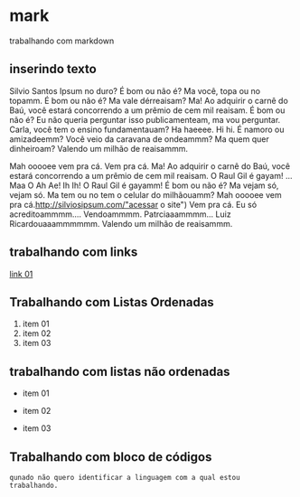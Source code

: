 # mark
trabalhando com markdown
## inserindo texto
Silvio Santos Ipsum no duro? É bom ou não é? Ma você, topa ou no topamm. É bom ou não é? Ma vale dérreaisam? Ma! Ao adquirir o carnê do Baú, você estará concorrendo a um prêmio de cem mil reaisam. É bom ou não é? Eu não queria perguntar isso publicamenteam, ma vou perguntar. Carla, você tem o ensino fundamentauam? Ha haeeee. Hi hi. É namoro ou amizadeemm? Você veio da caravana de ondeammm? Ma quem quer dinheiroam? Valendo um milhão de reaisammm.

 Mah ooooee vem pra cá. Vem pra cá. Ma! Ao adquirir o carnê do Baú, você estará concorrendo a um prêmio de cem mil reaisam. O Raul Gil é gayam! ... Maa O Ah Ae! Ih Ih! O Raul Gil é gayamm! É bom ou não é? Ma vejam só, vejam só. Ma tem ou no tem o celular do milhãouamm? Mah ooooee vem pra cá.http://silviosipsum.com/"acessar o site") Vem pra cá. Eu só acreditoammmm.... Vendoammmm. Patrciaaammmm... Luiz Ricardouaaammmmmm. Valendo um milhão de reaisammm.


 ## trabalhando com links
 [link 01](http://www.google.com.br "clique e acesse agora!")


## Trabalhando com Listas Ordenadas
1. item 01
2. item 02
3. item 03

## trabalhando com listas não ordenadas
* item 01
- item 02
+ item 03

## Trabalhando com bloco de códigos
```
qunado não quero identificar a linguagem com a qual estou
trabalhando.
 ```
